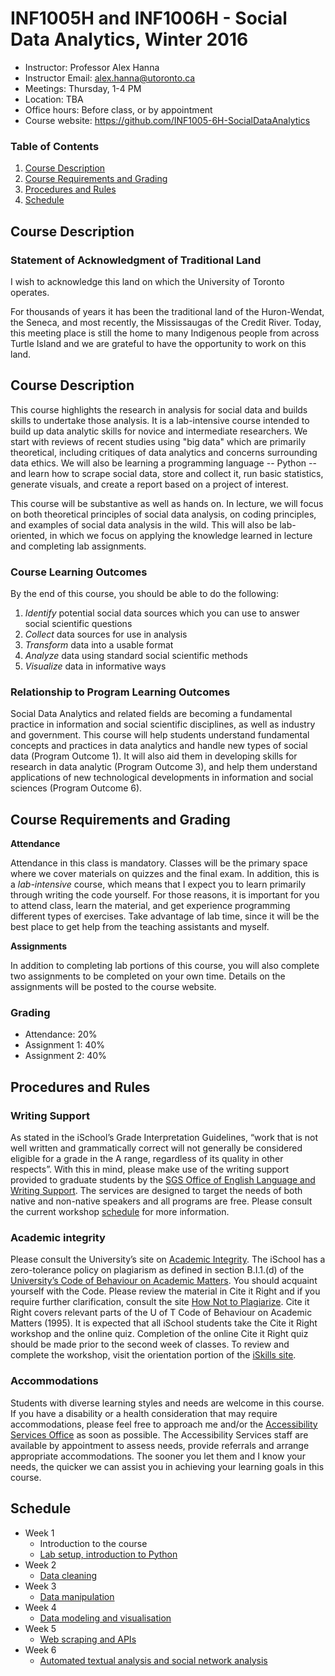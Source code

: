 # INF1005H and INF1006H - Social Data Analytics, Winter 2016

- Instructor: Professor Alex Hanna 
- Instructor Email: alex.hanna@utoronto.ca
- Meetings: Thursday, 1-4 PM
- Location: TBA
- Office hours: Before class, or by appointment
- Course website: https://github.com/INF1005-6H-SocialDataAnalytics

### Table of Contents

1. [Course Description](#course-description)
2. [Course Requirements and Grading](#course-requirements-and-grading)
4. [Procedures and Rules](#procedures-and-rules)
5. [Schedule](#schedule)


## Course Description

### Statement of Acknowledgment of Traditional Land

I wish to acknowledge this land on which the University of Toronto operates. 

For thousands of years it has been the traditional land of the Huron-Wendat, the Seneca, and most recently, the Mississaugas of the Credit River. 
Today, this meeting place is still the home to many Indigenous people from across Turtle Island and we are grateful to have the opportunity to work on this land.

## Course Description

This course highlights the research in analysis for social data and builds skills to undertake those analysis. It is a lab-intensive course intended to build up data analytic skills for novice and intermediate researchers. We start with reviews of recent studies using "big data" which are primarily theoretical, including critiques of data analytics and concerns surrounding data ethics. We will also be learning a programming language -- Python -- and learn how to scrape social data, store and collect it, run basic statistics, generate visuals, and create a report based on a project of interest.

This course will be substantive as well as hands on. In lecture, we will focus on both theoretical principles of social data analysis, on coding principles, and examples of social data analysis in the wild. This will also be lab-oriented, in which we focus on applying the knowledge learned in lecture and completing lab assignments. 

### Course Learning Outcomes

By the end of this course, you should be able to do the following:

1. *Identify* potential social data sources which you can use to answer social scientific questions
2. *Collect* data sources for use in analysis
3. *Transform* data into a usable format
4. *Analyze* data using standard social scientific methods
5. *Visualize* data in informative ways

### Relationship to Program Learning Outcomes 

Social Data Analytics and related fields are becoming a fundamental practice in information and social scientific disciplines, as well as industry and government. This course will help students understand fundamental concepts and practices in data analytics and handle new types of social data (Program Outcome 1). It will also aid them in developing skills for research in data analytic (Program Outcome 3), and help them understand applications of new technological developments in information and social sciences (Program Outcome 6).

## Course Requirements and Grading

**Attendance**

Attendance in this class is mandatory. Classes will be the primary space where we cover materials on quizzes and the final exam. In addition, this is a *lab-intensive* course, which means that I expect you to learn primarily through writing the code yourself. For those reasons, it is important for you to attend class, learn the material, and get experience programming different types of exercises. Take advantage of lab time, since it will be the best place to get help from the teaching assistants and myself.

**Assignments**

In addition to completing lab portions of this course, you will also complete two assignments to be completed on your own time. Details on the assignments will be posted to the course website.

### Grading

- Attendance: 20%
- Assignment 1: 40%
- Assignment 2: 40%

## Procedures and Rules

### Writing Support

As stated in the iSchool’s Grade Interpretation Guidelines, “work that is not well written and grammatically correct will not generally be considered eligible for a grade in the A range, regardless of its quality in other respects”. With this in mind, please make use of the writing support provided to graduate students by the [SGS Office of English Language and Writing Support](http://www.sgs.utoronto.ca/currentstudents/Pages/English-Language-and-Writing-Support.aspx).  The services are designed to target the needs of both native and non-native speakers and all programs are free. Please consult the current workshop [schedule](http://www.sgs.utoronto.ca/currentstudents/Pages/Current-Years-Courses.aspx) for more information.

### Academic integrity

Please consult the University’s site on [Academic Integrity](http://academicintegrity.utoronto.ca/). The iSchool has a zero-tolerance policy on plagiarism as defined in section B.I.1.(d) of the [University’s Code of Behaviour on Academic Matters](http://www.governingcouncil.utoronto.ca/Assets/Governing+Council+Digital+Assets/Policies/PDF/ppjun011995.pdf).  You should acquaint yourself with the Code. Please review the material in Cite it Right and if you require further clarification, consult the site [How Not to Plagiarize](http://www.writing.utoronto.ca/advice/using-sources/how-not-to-plagiarize). 
Cite it Right covers relevant parts of the U of T Code of Behaviour on Academic Matters (1995). It is expected that all iSchool students take the Cite it Right workshop and the online quiz. Completion of the online Cite it Right quiz should be made prior to the second week of classes. To review and complete the workshop, visit the orientation portion of the [iSkills site](http://uoft.me/iskills).

### Accommodations

Students with diverse learning styles and needs are welcome in this course. If you have a disability or a health consideration that may require accommodations, please feel free to approach me and/or the [Accessibility Services Office](http://www.studentlife.utoronto.ca/as) as soon as possible. The Accessibility Services staff are available by appointment to assess needs, provide referrals and arrange appropriate accommodations. The sooner you let them and I know your needs, the quicker we can assist you in achieving your learning goals in this course.

## Schedule

- Week 1
    - Introduction to the course
    - [Lab setup, introduction to Python](../../lab01)
- Week 2
    - [Data cleaning](../lab02)
- Week 3
    - [Data manipulation](../lab03)
- Week 4
    - [Data modeling and visualisation](../lab04)
- Week 5
    - [Web scraping and APIs](../lab05)
- Week 6
    - [Automated textual analysis and social network analysis](../lab06)




